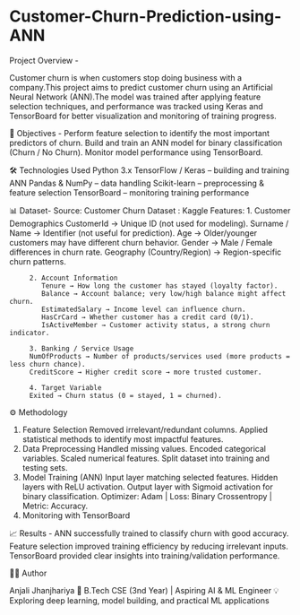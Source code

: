# Customer-Churn-Prediction-using-ANN
Project Overview -

Customer churn is when customers stop doing business with a company.This project aims to predict customer churn using an Artificial Neural Network (ANN).The model was trained after applying feature selection techniques, and performance was tracked using Keras and TensorBoard for better visualization and monitoring of training progress.

🎯 Objectives -
Perform feature selection to identify the most important predictors of churn.
Build and train an ANN model for binary classification (Churn / No Churn).
Monitor model performance using TensorBoard.

🛠️ Technologies Used
Python 3.x
TensorFlow / Keras – building and training ANN
Pandas & NumPy – data handling
Scikit-learn – preprocessing & feature selection
TensorBoard – monitoring training performance

📊 Dataset-
Source: Customer Churn Dataset : Kaggle
Features: 
         1. Customer Demographics
            CustomerId → Unique ID (not used for modeling).
            Surname / Name → Identifier (not useful for prediction).
            Age → Older/younger customers may have different churn behavior.
            Gender → Male / Female differences in churn rate.
            Geography (Country/Region) → Region-specific churn patterns.

         2. Account Information
            Tenure → How long the customer has stayed (loyalty factor).
            Balance → Account balance; very low/high balance might affect churn.
            EstimatedSalary → Income level can influence churn.
            HasCrCard → Whether customer has a credit card (0/1).
            IsActiveMember → Customer activity status, a strong churn indicator.

         3. Banking / Service Usage
         NumOfProducts → Number of products/services used (more products = less churn chance).
         CreditScore → Higher credit score → more trusted customer.

         4. Target Variable
         Exited → Churn status (0 = stayed, 1 = churned).

⚙️ Methodology
1. Feature Selection
  Removed irrelevant/redundant columns.
  Applied statistical methods to identify most impactful features.
2. Data Preprocessing
  Handled missing values.
  Encoded categorical variables.
  Scaled numerical features.
  Split dataset into training and testing sets.
3. Model Training (ANN)
  Input layer matching selected features.
  Hidden layers with ReLU activation.
  Output layer with Sigmoid activation for binary classification.
  Optimizer: Adam | Loss: Binary Crossentropy | Metric: Accuracy.
4. Monitoring with TensorBoard

📈 Results -
ANN successfully trained to classify churn with good accuracy.
Feature selection improved training efficiency by reducing irrelevant inputs.
TensorBoard provided clear insights into training/validation performance.

👩‍💻 Author

Anjali Jhanjhariya
📍 B.Tech CSE (3nd Year) | Aspiring AI & ML Engineer
💡 Exploring deep learning, model building, and practical ML applications
